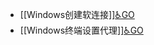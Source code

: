- [[Windows创建软连接]][♿GO](https://github.com/FourteenD/Note/blob/main/Windows创建软连接.md)
- [[Windows终端设置代理]][♿GO](https://github.com/FourteenD/Note/blob/main/Windows终端设置代理.md)
